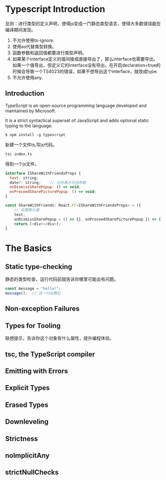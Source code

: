 # Typescript Introduction

总则：进行类型的定义声明，使得js变成一门静态类型语言，使得大多数错误能在编译期间发现。

1. 不允许使用ts-ignore.
2. 使用as代替类型转换。
3. 函数参数和返回值都要进行类型声明。
4. 如果某个interface定义的值间接或直接导出了，那么interface也需要导出。如果一个值导出，但定义它的interface没有导出，在开启declaration=true的时候会导致一个TS4023的错误，如果不想导出这个interface，就改成type.
5. 不允许使用any.

## Introduction 

TypeScript is an open-source programming language developed and maintained by Microsoft.

It is a strict syntactical superset of JavaScript and adds optional static typing to the language. 

```
$ npm install -g typescript
```

新建一个文件ts,写js代码。
```
tsc index.ts
```
得到一个js文件。

```javascript
interface IShareWithFriendsProps {
  text: string;
  date?: string;    // 问号表示可选参数
  onDismissSharePopup: () => void;
  onProceedSharePicturePopup: () => void;
}

const ShareWithFriends: React.FC<IShareWithFriendsProps> = ({ 
    // 设置默认值
    text, 
    onDismissSharePopup = () => {}, onProceedSharePicturePopup }) => {
    return (<div></div>);
}
```

# The Basics

## Static type-checking

静态的类型检查，运行代码前就告诉你哪里可能会有问题。

```typescript
const message = "hello!";
message();	// 这一行会飘红
```

## Non-exception Failures



## Types for Tooling

联想提示，告诉你这个对象有什么属性，提升编程体验。

## tsc, the TypeScript compiler

## Emitting with Errors

## Explicit Types

## Erased Types

## Downleveling

## Strictness

## noImplicitAny

## strictNullChecks



